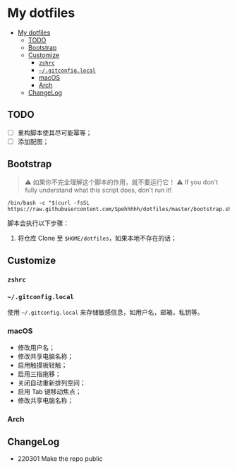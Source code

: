 # My dotfiles

- [My dotfiles](#my-dotfiles)
  - [TODO](#todo)
  - [Bootstrap](#bootstrap)
  - [Customize](#customize)
    - [`zshrc`](#zshrc)
    - [`~/.gitconfig.local`](#gitconfiglocal)
    - [macOS](#macos)
    - [Arch](#arch)
  - [ChangeLog](#changelog)

## TODO

- [ ] 重构脚本使其尽可能幂等；
- [ ] 添加配图；

## Bootstrap

> ⚠️ 如果你不完全理解这个脚本的作用，就不要运行它！
> ⚠️ If you don't fully understand what this script does, don't run it!

```shell
/bin/bash -c "$(curl -fsSL https://raw.githubusercontent.com/Spehhhhh/dotfiles/master/bootstrap.sh)"
```

脚本会执行以下步骤：

1. 将仓库 Clone 至 `$HOME/dotfiles`，如果本地不存在的话；

## Customize

### `zshrc`

### `~/.gitconfig.local`

使用 `~/.gitconfig.local` 来存储敏感信息，如用户名，邮箱，私钥等。

### macOS

- 修改用户名；
- 修改共享电脑名称；
- 启用触摸板轻触；
- 启用三指拖移；
- 关闭自动重新排列空间；
- 启用 Tab 键移动焦点；
- 修改共享电脑名称；

### Arch

## ChangeLog

- 220301 Make the repo public
